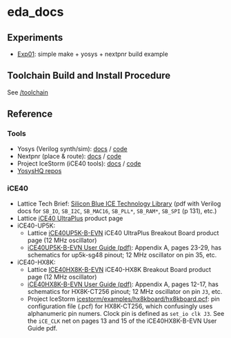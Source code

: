 # eda_docs

## Experiments

- [Exp01](experiments/exp01): simple make + yosys + nextpnr build example


## Toolchain Build and Install Procedure

See [/toolchain](/toolchain)


## Reference

### Tools
- Yosys (Verilog synth/sim): [docs](http://www.clifford.at/yosys/documentation.html) /
  [code](https://github.com/YosysHQ/yosys)
- Nextpnr (place & route): [docs](https://github.com/YosysHQ/nextpnr/tree/master/docs) /
  [code](https://github.com/YosysHQ/nextpnr)
- Project IceStorm (iCE40 tools): [docs](http://www.clifford.at/icestorm/) /
  [code](https://github.com/YosysHQ/icestorm)
- [YosysHQ repos](https://github.com/YosysHQ)

### iCE40
- Lattice Tech Brief:
  [Silicon Blue ICE Technology Library](http://www.latticesemi.com/~/media/LatticeSemi/Documents/TechnicalBriefs/SBTICETechnologyLibrary201504.pdf)
  (pdf with Verilog docs for `SB_IO`, `SB_I2C`, `SB_MAC16`, `SB_PLL*`, `SB_RAM*`, `SB_SPI` (p 131), etc.)
- Lattice [iCE40 UltraPlus](https://www.latticesemi.com/en/Products/FPGAandCPLD/iCE40UltraPlus)
  product page
- iCE40-UP5K:
  - Lattice [iCE40UP5K-B-EVN](https://www.latticesemi.com/products/developmentboardsandkits/ice40ultraplusbreakoutboard)
    iCE40 UltraPlus Breakout Board product page (12 MHz oscillator)
  - [iCE40UP5K-B-EVN User Guide (pdf)](https://www.latticesemi.com/view_document?document_id=51987):
    Appendix A, pages 23-29, has schematics for up5k-sg48 pinout; 12 MHz oscillator on pin 35, etc.
- iCE40-HX8K:
  - Lattice [ICE40HX8K-B-EVN](https://www.latticesemi.com/en/Products/DevelopmentBoardsAndKits/iCE40HX8KBreakoutBoard.aspx)
    iCE40-HX8K Breakout Board product page (12 MHz oscillator)
  - [iCE40HX8K-B-EVN User Guide (pdf)](https://www.latticesemi.com/view_document?document_id=50373):
    Appendix A, pages 12-17, has schematics for HX8K-CT256 pinout; 12 MHz oscillator on pin `J3`, etc.
  - Project IceStorm [icestorm/examples/hx8kboard/hx8kboard.pcf](icestorm/examples/hx8kboard/hx8kboard.pcf):
    pin configuration file (.pcf) for HX8K-CT256, which confusingly uses alphanumeric pin numers.
    Clock pin is defined as `set_io clk J3`. See the `iCE_CLK` net on pages 13 and 15 of the
    iCE40HX8K-B-EVN User Guide pdf.
